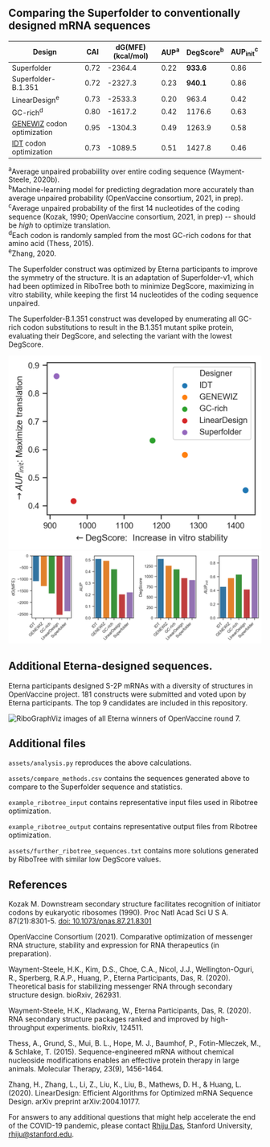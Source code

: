 ## Comparing the Superfolder to conventionally designed mRNA sequences

| Design |  CAI | dG(MFE) (kcal/mol) |   AUP<sup>a</sup> | DegScore<sup>b</sup> | AUP<sub>init</sub><sup>c</sup> |
| ------------ |--------|------- |--------- | ----  | ----  | 
|  Superfolder | 0.72 | -2364.4   | 0.22   |   **933.6** | 0.86 |
|  Superfolder-B.1.351 | 0.72 | -2327.3   | 0.23   |   **940.1** | 0.86 |
| LinearDesign<sup>e</sup> | 0.73 | -2533.3 | 0.20 |   963.4 | 0.42 |
|      GC-rich<sup>d</sup> | 0.80 | -1617.2     | 0.42     |  1176.6 | 0.63 |
|     [GENEWIZ](https://www.genewiz.com/Public/Services/Gene-Synthesis/Codon-Optimization) codon optimization | 0.95 | -1304.3     | 0.49     |  1263.9 | 0.58 |
|          [IDT](https://www.idtdna.com/pages/tools/codon-optimization-tool?returnurl=%2FCodonOpt) codon optimization | 0.73 | -1089.5     | 0.51     |  1427.8 | 0.46 |
  
<sup>a</sup>Average unpaired probabiility over entire coding sequence (Wayment-Steele, 2020b).  
<sup>b</sup>Machine-learning model for predicting degradation more accurately than average unpaired probability (OpenVaccine consortium, 2021, in prep).  
<sup>c</sup>Average unpaired probability of the first 14 nucleotides of the coding sequence (Kozak, 1990; OpenVaccine consortium, 2021, in prep) -- should be *high* to optimize translation.  
<sup>d</sup>Each codon is randomly sampled from the most GC-rich codons for that amino acid (Thess, 2015).  
<sup>e</sup>Zhang, 2020.

The Superfolder construct was optimized by Eterna participants to improve the symmetry of the structure. It is an adaptation of Superfolder-v1, which had been optimized in RiboTree both to minimize DegScore, maximizing in vitro stability, while keeping the first 14 nucleotides of the coding sequence unpaired.

The Superfolder-B.1.351 construct was developed by enumerating all GC-rich codon substitutions to result in the B.1.351 mutant spike protein, evaluating their DegScore, and selecting the variant with the lowest DegScore.

<img src="assets/readme_metrics_2.png" alt="Scatterplot of DegScore vs. AUP init" width="600"/>

<img src="assets/readme_metrics.png" alt="Barplot of calculated metrics" width="600"/>

## Additional Eterna-designed sequences.

Eterna participants designed S-2P mRNAs with a diversity of structures in OpenVaccine project. 181 constructs were submitted and voted upon by Eterna participants. The top 9 candidates are included in this repository.

<img src="assets/OpenVaccine_winners_S2P.png" alt="RiboGraphViz images of all Eterna winners of OpenVaccine round 7." width="600"/>


## Additional files

`assets/analysis.py` reproduces the above calculations.

`assets/compare_methods.csv` contains the sequences generated above to compare to the Superfolder sequence and statistics.

`example_ribotree_input` contains representative input files used in Ribotree optimization.

`example_ribotree_output` contains representative output files from Ribotree optimization.

`assets/further_ribotree_sequences.txt` contains more solutions generated by RiboTree with similar low DegScore values.

## References

Kozak M. Downstream secondary structure facilitates recognition of initiator codons by eukaryotic ribosomes (1990). Proc Natl Acad Sci U S A. 87(21):8301-5. [doi: 10.1073/pnas.87.21.8301](http://dx.doi.org/10.1073/pnas.87.21.8301)

OpenVaccine Consortium (2021). Comparative optimization of messenger RNA structure, stability and expression for RNA therapeutics (in preparation).

Wayment-Steele, H.K., Kim, D.S., Choe, C.A., Nicol, J.J., Wellington-Oguri, R., Sperberg, R.A.P., Huang, P., Eterna Participants, Das, R. (2020). Theoretical basis for stabilizing messenger RNA through secondary structure design. bioRxiv, 262931.

Wayment-Steele, H.K., Kladwang, W., Eterna Participants, Das, R. (2020). RNA secondary structure packages ranked and improved by high-throughput experiments. bioRxiv, 124511.

Thess, A., Grund, S., Mui, B. L., Hope, M. J., Baumhof, P., Fotin-Mleczek, M., & Schlake, T. (2015). Sequence-engineered mRNA without chemical nucleoside modifications enables an effective protein therapy in large animals. Molecular Therapy, 23(9), 1456-1464.

Zhang, H., Zhang, L., Li, Z., Liu, K., Liu, B., Mathews, D. H., & Huang, L. (2020). LinearDesign: Efficient Algorithms for Optimized mRNA Sequence Design. arXiv preprint arXiv:2004.10177.

For answers to any additional questions that might help accelerate the end of the COVID-19 pandemic, please contact [Rhiju Das](https://daslab.stanford.edu), Stanford University, <a href="mailto:rhiju@stanford.edu">rhiju@stanford.edu</a>.
